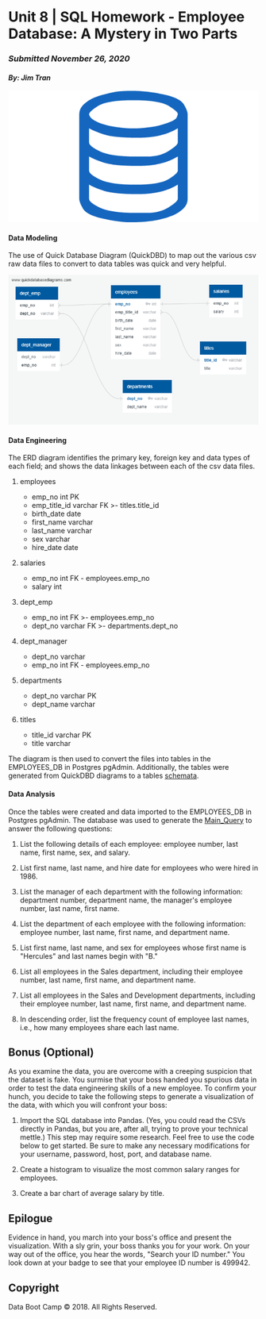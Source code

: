 # Unit 8 | SQL Homework - Employee Database: A Mystery in Two Parts
### _Submitted November 26, 2020_
#### _By: Jim Tran_

![SQL](SQL_Pic.png)

#### Data Modeling

The use of Quick Database Diagram (QuickDBD) to map out the various csv raw data files to convert to data tables was quick and very helpful.

![ERD](02-ERD.png)

#### Data Engineering

The ERD diagram identifies the primary key, foreign key and data types of each field; and shows the data linkages between each of the csv data files.

1. employees
    * emp_no int PK
    * emp_title_id varchar FK >- titles.title_id
    * birth_date date
    * first_name varchar
    * last_name varchar
    * sex varchar
    * hire_date date

2. salaries
    * emp_no int FK - employees.emp_no
    * salary int

3. dept_emp
    * emp_no int FK >- employees.emp_no
    * dept_no varchar FK >- departments.dept_no

4. dept_manager
    * dept_no varchar
    * emp_no int FK - employees.emp_no

5. departments
    * dept_no varchar PK
    * dept_name varchar

6. titles
    * title_id varchar PK
    * title varchar

The diagram is then used to convert the files into tables in the EMPLOYEES_DB in Postgres pgAdmin. Additionally, the tables were generated from QuickDBD diagrams
to a tables [schemata](03-Tables_Schemata.sql).

#### Data Analysis

Once the tables were created and data imported to the EMPLOYEES_DB in Postgres pgAdmin.  The database was used to generate the [Main_Query](04-Main_Query.sql) to answer
the following questions:

1. List the following details of each employee: employee number, last name, first name, sex, and salary.

2. List first name, last name, and hire date for employees who were hired in 1986.

3. List the manager of each department with the following information: department number, department name, the manager's employee number, last name, first name.

4. List the department of each employee with the following information: employee number, last name, first name, and department name.

5. List first name, last name, and sex for employees whose first name is "Hercules" and last names begin with "B."

6. List all employees in the Sales department, including their employee number, last name, first name, and department name.

7. List all employees in the Sales and Development departments, including their employee number, last name, first name, and department name.

8. In descending order, list the frequency count of employee last names, i.e., how many employees share each last name.


## Bonus (Optional)

As you examine the data, you are overcome with a creeping suspicion that the dataset is fake. You surmise that your boss handed you spurious data in order to test the data engineering skills of a new employee. To confirm your hunch, you decide to take the following steps to generate a visualization of the data, with which you will confront your boss:

1. Import the SQL database into Pandas. (Yes, you could read the CSVs directly in Pandas, but you are, after all, trying to prove your technical mettle.) This step may require some research. Feel free to use the code below to get started. Be sure to make any necessary modifications for your username, password, host, port, and database name.

2. Create a histogram to visualize the most common salary ranges for employees.

3. Create a bar chart of average salary by title.

## Epilogue

Evidence in hand, you march into your boss's office and present the visualization. With a sly grin, your boss thanks you for your work. On your way out of the office, you hear the words, "Search your ID number." You look down at your badge to see that your employee ID number is 499942.


## Copyright

Data Boot Camp © 2018. All Rights Reserved.
